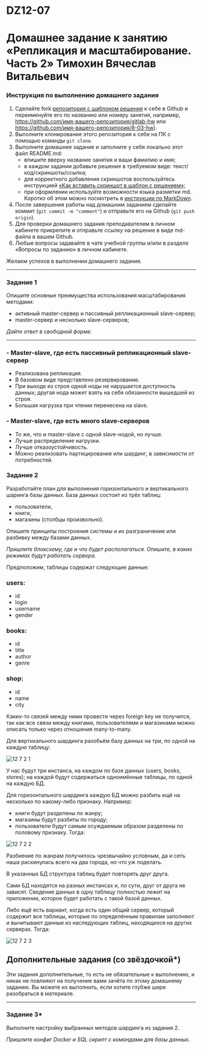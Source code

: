 # DZ12-07
# Домашнее задание к занятию «Репликация и масштабирование. Часть 2» Тимохин Вячеслав Витальевич

### Инструкция по выполнению домашнего задания

1. Сделайте fork [репозитория c шаблоном решения](https://github.com/netology-code/sys-pattern-homework) к себе в Github и переименуйте его по названию или номеру занятия, например, https://github.com/имя-вашего-репозитория/gitlab-hw или https://github.com/имя-вашего-репозитория/8-03-hw).
2. Выполните клонирование этого репозитория к себе на ПК с помощью команды `git clone`.
3. Выполните домашнее задание и заполните у себя локально этот файл README.md:
   - впишите вверху название занятия и ваши фамилию и имя;
   - в каждом задании добавьте решение в требуемом виде: текст/код/скриншоты/ссылка;
   - для корректного добавления скриншотов воспользуйтесь инструкцией [«Как вставить скриншот в шаблон с решением»](https://github.com/netology-code/sys-pattern-homework/blob/main/screen-instruction.md);
   - при оформлении используйте возможности языка разметки md. Коротко об этом можно посмотреть в [инструкции по MarkDown](https://github.com/netology-code/sys-pattern-homework/blob/main/md-instruction.md).
4. После завершения работы над домашним заданием сделайте коммит (`git commit -m "comment"`) и отправьте его на Github (`git push origin`).
5. Для проверки домашнего задания преподавателем в личном кабинете прикрепите и отправьте ссылку на решение в виде md-файла в вашем Github.
6. Любые вопросы задавайте в чате учебной группы и/или в разделе «Вопросы по заданию» в личном кабинете.

Желаем успехов в выполнении домашнего задания.

---

### Задание 1

Опишите основные преимущества использования масштабирования методами:

- активный master-сервер и пассивный репликационный slave-сервер; 
- master-сервер и несколько slave-серверов;


*Дайте ответ в свободной форме.*

---
### - Master-slave, где есть пассивный репликационный slave-сервер
  - Реализована репликация.
  - В базовом виде представлено резервирование.
  - При выходе из строя одной ноды не нарушается доступность данных; другая нода может взять на себя обязанности вышедшей из строя.
  - Большая нагрузка при чтении перенесена на slave.
### - Master-slave, где есть много slave-серверов
   - То же, что и master-slave с одной slave-нодой, но лучше.
   - Лучше распределение нагрузки.
   - Лучше отказоустойчивость.
   - Можно реализовать партицирование или шардинг, в зависимости от потребностей.


### Задание 2


Разработайте план для выполнения горизонтального и вертикального шаринга базы данных. База данных состоит из трёх таблиц: 

- пользователи, 
- книги, 
- магазины (столбцы произвольно). 

Опишите принципы построения системы и их разграничение или разбивку между базами данных.

*Пришлите блоксхему, где и что будет располагаться. Опишите, в каких режимах будут работать сервера.* 

Предположим, таблицы содержат следующие данные:

### users:

- id
- login
- username
- gender

### books:

- id
- title
- author
- genre

### shop:

- id
- name
- city

Каких-то связей между ними провести через foreign key не получится, так как все связи между книгами, пользователями и магазинами можно описать только через отношения many-to-many.

Для вертикального шардинга разобьём базу данных на три, по одной на каждую таблицу:

![12 7 2 1](https://github.com/user-attachments/assets/6bf74120-a92c-4475-a296-33639155c478)


У нас будут три инстанса, на каждом по базе данных (users, books, stores); на каждой будут содержаться одноимённые таблицы, по одной на каждую БД.

Для горизонтального шардинга каждую БД можно разбить ещё на несколько по какому-либо признаку. Например:

- книги будут разделены по жанру;
- магазины будут разбиты по городу;
- пользователи будут самым осуждаемым образом разделены по половому признаку.
Тогда:

![12 7 2 2](https://github.com/user-attachments/assets/2fc4130e-4d5f-4e79-b8b8-5d6777226dc5)


Разбиение по жанрам получилось чрезвычайно условным, да и сеть наша раскинулась всего на два города, но что уж поделать.

В указанных БД структура таблиц будет повторять друг друга.

Сами БД находятся на разных инстансах и, по сути, друг от друга не зависят. Сведение данных в одну таблицу полностью лежит на приложении, которое будет работать с такой базой данных.

Либо ещё есть вариант, когда есть один общий сервер, который содержит все таблицы, которые по определённым правилам заполняют и вычитывают данные из наследующих таблиц, находящихся на других серверах. Тогда:

![12 7 2 3](https://github.com/user-attachments/assets/d3ff7335-65ab-41a8-b639-10a9e5df8605)


## Дополнительные задания (со звёздочкой*)
Эти задания дополнительные, то есть не обязательные к выполнению, и никак не повлияют на получение вами зачёта по этому домашнему заданию. Вы можете их выполнить, если хотите глубже шире разобраться в материале.

---
### Задание 3*

Выполните настройку выбранных методов шардинга из задания 2.

*Пришлите конфиг Docker и SQL скрипт с командами для базы данных*.
